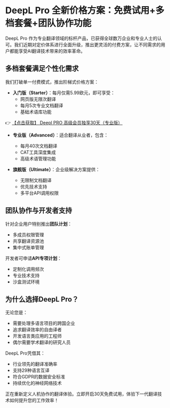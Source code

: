 # DeepL Pro 全新价格方案：免费试用+多档套餐+团队协作功能

DeepL Pro 作为专业翻译领域的标杆产品，已获得全球数万企业和专业人士的认可。我们近期对定价体系进行全面升级，推出更灵活的付费方案，让不同需求的用户都能享受AI翻译技术带来的效率革命。

## 多档套餐满足个性化需求

我们打破单一付费模式，推出阶梯式价格方案：

- **入门版（Starter）**：每月仅需5.99欧元，即可享受：
  - 网页版无限次翻译
  - 每月5次专业文档翻译
  - 基础术语库功能

👉 [【点击获取】 Deepl PRO 高级会员独享30天（专业版） ](https://bit.ly/DEepl)

- **专业版（Advanced）**：适合翻译从业者，包含：
  - 每月40次文档翻译
  - CAT工具深度集成
  - 高级术语管理功能

- **旗舰版（Ultimate）**：企业级解决方案提供：
  - 无限制文档翻译
  - 优先技术支持
  - 多平台API调用权限

## 团队协作与开发者支持

针对企业用户特别推出**团队计划**：
- 多成员权限管理
- 共享翻译资源池
- 集中式账单管理

开发者可申请**API专项计划**：
- 定制化调用频次
- 专业技术支持
- 沙盒测试环境

## 为什么选择DeepL Pro？

无论您是：
- 需要处理多语言项目的跨国企业
- 追求翻译效率的自由译者
- 开发语言类应用的工程师
- 偶尔需要学术翻译的研究人员

DeepL Pro凭借其：
- 行业领先的翻译准确率
- 支持29种语言互译
- 符合GDPR的数据安全标准
- 持续优化的神经网络技术

正在重新定义人机协作的翻译体验。立即开启30天免费试用，体验下一代翻译技术如何提升您的工作效率！